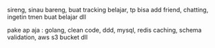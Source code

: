 sireng, sinau bareng, buat tracking belajar, tp bisa add friend, chatting, ingetin tmen buat belajar dll

pake ap aja :
golang, clean code, ddd, mysql, redis caching, schema validation, aws s3 bucket dll
